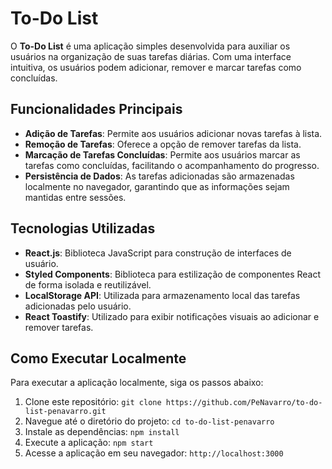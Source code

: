 # To-Do List

O **To-Do List** é uma aplicação simples desenvolvida para auxiliar os usuários na organização de suas tarefas diárias. Com uma interface intuitiva, os usuários podem adicionar, remover e marcar tarefas como concluídas.

## Funcionalidades Principais
- **Adição de Tarefas**: Permite aos usuários adicionar novas tarefas à lista.
- **Remoção de Tarefas**: Oferece a opção de remover tarefas da lista.
- **Marcação de Tarefas Concluídas**: Permite aos usuários marcar as tarefas como concluídas, facilitando o acompanhamento do progresso.
- **Persistência de Dados**: As tarefas adicionadas são armazenadas localmente no navegador, garantindo que as informações sejam mantidas entre sessões.

## Tecnologias Utilizadas
- **React.js**: Biblioteca JavaScript para construção de interfaces de usuário.
- **Styled Components**: Biblioteca para estilização de componentes React de forma isolada e reutilizável.
- **LocalStorage API**: Utilizada para armazenamento local das tarefas adicionadas pelo usuário.
- **React Toastify**: Utilizado para exibir notificações visuais ao adicionar e remover tarefas.

## Como Executar Localmente
Para executar a aplicação localmente, siga os passos abaixo:

1. Clone este repositório: `git clone https://github.com/PeNavarro/to-do-list-penavarro.git`
2. Navegue até o diretório do projeto: `cd to-do-list-penavarro`
3. Instale as dependências: `npm install`
4. Execute a aplicação: `npm start`
5. Acesse a aplicação em seu navegador: `http://localhost:3000`
